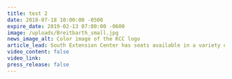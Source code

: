 ```yaml
---
title: test 2
date: 2018-07-18 10:00:00 -0500
expire_date: 2019-02-13 07:00:00 -0600
image: /uploads/Breitbarth_small.jpg
news_image_alt: Color image of the KCC logo
article_lead: ​South Extension Center has seats available in a variety of courses for fall.
video_content: false
video_link:
press_release: false
---
```


